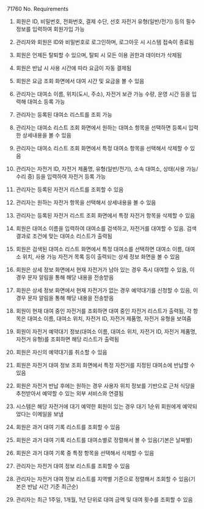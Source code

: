 71760
No.  Requirements         

1.   회원은 ID, 비밀번호, 전화번호, 결제 수단, 선호 자전거 유형(일반/전기) 등의 필수 정보를 입력하여 회원가입 가능
2.   관리자와 회원은 ID와 비밀번호로 로그인하며, 로그아웃 시 시스템 접속이 종료됨        
3.   회원은 언제든 탈퇴할 수 있으며, 탈퇴 시 모든 이용 권한과 데이터가 삭제됨
4.  회원은 반납 시 사용 시간에 따라 요금이 자동 결제됨
5.  회원은 요금 조회 화면에서 대여 시간 및 요금을 볼 수 있음


1.   관리자는 대여소 이름, 위치(도시, 주소), 자전거 보관 가능 수량, 운영 시간 등을 입력해 대여소 등록 가능
2.   관리자는 등록된 대여소 리스트를 조회 가능
3.   관리자는 대여소 리스트 조회 화면에서 원하는 대여소 항목을 선택하면 등록시 입력한 상세내용을 볼 수 있음
4.   관리자는 대여소 리스트 조회 화면에서 특정 대여소 항목을 선택해서 삭제할 수 있음
5.   관리자는 자전거 ID, 자전거 제품명, 유형(일반/전기), 소속 대여소, 상태(사용 가능/수리 중) 등을 입력하여 자전거 등록 가능
6.   관리자는 등록된 자전거 리스트를 조회할 수 있음
7.  관리자는 원하는 자전거 항목을 선택해서 상세내용을 볼 수 있음
8.  관리자는 등록된 자전거 리스트 조회 화면에서 특정 자전거 항목을 삭제할 수 있음
9.  회원은 대여소 이름을 입력하여 대여소를 검색하고, 자전거를 대여할 수 있음. 검색 결과로 조건에 맞는 대여소 리스트가 출력됨


1.  회원은 검색된 대여소 리스트 화면에서 특정 대여소를 선택하면 대여소 이름, 대여소 위치, 사용 가능 자전거 목록 등이 출력되는 상세 정보 화면을 볼 수 있음
1.  회원은 상세 정보 화면에서 현재 자전거가 남아 있는 경우 즉시 대여할 수 있음, 이 경우 문자 알림을 통해 해당 내용을 전송받음
2.  회원은 상세 정보 화면에서 현재 자전거가 없는 경우 예약대기를 신청할 수 있음, 이 경우 문자 알림을 통해 해당 내용을 전송받음
3.  회원이 현재 대여 중인 자전거를 조회하면 대여 중인 자전거 리스트가 출력됨, 각 항목은 대여소 이름, 대여소 위치, 자전거 ID, 자전거 제품명, 자전거 유형을 보여줌
4.  회원이 자전거 예약대기 정보(대여소 이름, 대여소 위치, 자전거 ID, 자전거 제품명, 자전거 유형)를 조회하면 해당 리스트가 출력됨
5.  회원은 자신의 예약대기를 취소할 수 있음


1.  회원은 자전거 대여 정보 조회 화면에서 특정 자전거를 지정된 대여소에 반납할 수 있음
2.  회원은 자전거 반납 후에는 원하는 경우 사용자 위치 정보를 기반으로 근처 식당을 추천받아서 예약할 수 있는 외부 서비스와 연결됨
3.  시스템은 해당 자전거에 대기 예약한 회원이 있는 경우 대기 1순위 회원에게 예약되었다는 이메일을 보냄
4.  회원은 과거 대여 기록 리스트를 조회할 수 있음
5.  회원은 과거 대여 기록 리스트를 대여소별로 정렬해서 볼 수 있음(기본은 날짜별)
6.  회원은 과거 대여 기록 중 특정 항목을 선택해서 삭제할 수 있음
7.  관리자는 자전거 대여 정보 리스트를 조회할 수 있음
8.  관리자는 자전거 대여 정보 리스트를 지역별 기준으로 정렬해서 조회할 수 있음(기본은 반납 시간 기준 최근순)
9.  관리자는 최근 1주일, 1개월, 1년 단위로 대여 금액 및 대여 횟수를 조회할 수 있음

